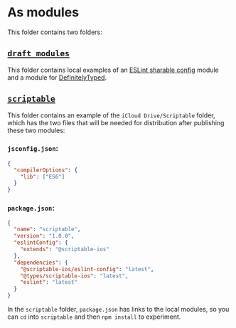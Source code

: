 # As modules

This folder contains two folders:

## [`draft_modules`](./draft_modules/)

This folder contains local examples of an [ESLint sharable config](https://eslint.org/docs/developer-guide/shareable-configs) module and a module for [DefinitelyTyped](https://github.com/DefinitelyTyped/DefinitelyTyped).


## [`scriptable`](./scriptable/)

This folder contains an example of the `iCloud Drive/Scriptable` folder, which has the two files that will be needed for distribution after publishing these two modules:

### `jsconfig.json`:
```json
{
  "compilerOptions": {
    "lib": ["ES6"]
  }
}
```

### `package.json`:
```json
{
  "name": "scriptable",
  "version": "1.0.0",
  "eslintConfig": {
    "extends": "@scriptable-ios"
  },
  "dependencies": {
    "@scriptable-ios/eslint-config": "latest",
    "@types/scriptable-ios": "latest",
    "eslint": "latest"
  }
}
```

In the `scriptable` folder, `package.json` has links to the local modules, so you can `cd` into `scriptable` and then `npm install` to experiment.
